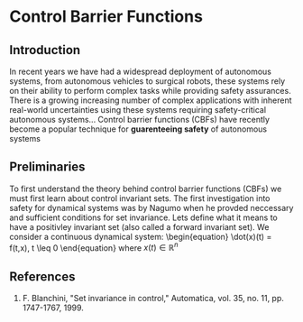 # Control Barrier Functions 

## Introduction 
In recent years we have had a widespread deployment of autonomous systems, from autonomous vehicles to surgical robots, these systems rely on their ability to perform complex tasks while providing safety assurances. There is a growing increasing number of complex applications with inherent real-world uncertainties using these systems requiring safety-critical autonomous systems... Control barrier functions (CBFs) have recently become a popular technique for **guarenteeing safety** of autonomous systems 

## Preliminaries
To first understand the theory behind control barrier functions (CBFs) we must first learn about control invariant sets. The first investigation into safety for dynamical systems was by Nagumo when he provded neccessary and sufficient conditions for set invariance. Lets define what it means to have a positivley invariant set (also called a forward invariant set). We consider a continuous dynamical system: 
\begin{equation} \dot(x)(t) = f(t,x), t \leq 0 \end{equation}
where $x(t) \in \mathbb R^n$ 






## References
1. F. Blanchini, "Set invariance in control," Automatica, vol. 35, no. 11, pp. 1747-1767, 1999. 